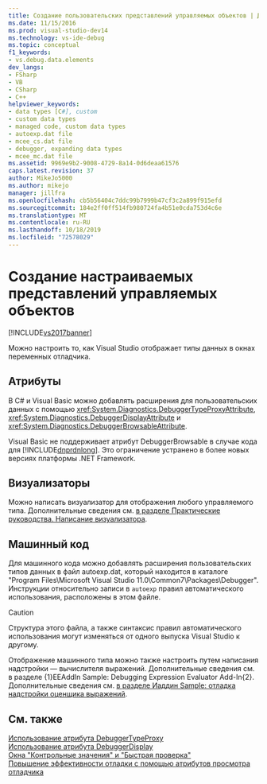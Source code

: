 ```yaml
---
title: Создание пользовательских представлений управляемых объектов | Документация Майкрософт
ms.date: 11/15/2016
ms.prod: visual-studio-dev14
ms.technology: vs-ide-debug
ms.topic: conceptual
f1_keywords:
- vs.debug.data.elements
dev_langs:
- FSharp
- VB
- CSharp
- C++
helpviewer_keywords:
- data types [C#], custom
- custom data types
- managed code, custom data types
- autoexp.dat file
- mcee_cs.dat file
- debugger, expanding data types
- mcee_mc.dat file
ms.assetid: 9969e9b2-9008-4729-8a14-0d6deaa61576
caps.latest.revision: 37
author: MikeJo5000
ms.author: mikejo
manager: jillfra
ms.openlocfilehash: cb5b56404c7ddc99b7999b47cf3c2a899f915efd
ms.sourcegitcommit: 184e2ff0ff514fb980724fa4b51e0cda753d4c6e
ms.translationtype: MT
ms.contentlocale: ru-RU
ms.lasthandoff: 10/18/2019
ms.locfileid: "72578029"
---
```

# <a name="create-custom-views-of-managed-objects"></a>Создание настраиваемых представлений управляемых объектов
[!INCLUDE[vs2017banner](../includes/vs2017banner.md)]

Можно настроить то, как Visual Studio отображает типы данных в окнах переменных отладчика.  
  
## <a name="attributes"></a>Атрибуты  
 В C# и Visual Basic можно добавлять расширения для пользовательских данных с помощью <xref:System.Diagnostics.DebuggerTypeProxyAttribute>, <xref:System.Diagnostics.DebuggerDisplayAttribute> и <xref:System.Diagnostics.DebuggerBrowsableAttribute>.  
  
 Visual Basic не поддерживает атрибут DebuggerBrowsable в случае кода для [!INCLUDE[dnprdnlong](../includes/dnprdnlong-md.md)]. Это ограничение устранено в более новых версиях платформы .NET Framework.  
  
## <a name="visualizers"></a>Визуализаторы  
 Можно написать визуализатор для отображения любого управляемого типа. Дополнительные сведения см. [в разделе Практические руководства. Написание визуализатора](../debugger/how-to-write-a-visualizer.md).  
  
## <a name="native-code"></a>Машинный код  
 Для машинного кода можно добавлять расширения пользовательских типов данных в файл autoexp.dat, который находится в каталоге "Program Files\Microsoft Visual Studio 11.0\Common7\Packages\Debugger". Инструкции относительно записи в `autoexp` правил автоматического использования, расположены в этом файле.  
  
> [!CAUTION]
> Структура этого файла, а также синтаксис правил автоматического использования могут изменяться от одного выпуска Visual Studio к другому.  
  
 Отображение машинного типа можно также настроить путем написания надстройки — вычислителя выражений. Дополнительные сведения см. в разделе {1}EEAddIn Sample: Debugging Expression Evaluator Add-In{2}. Дополнительные сведения см. [в разделе Иаддин Sample: отладка надстройки оценщика выражений](https://msdn.microsoft.com/d4f6b068-c812-45bc-9ec0-7e0363c4bb9e).  
  
## <a name="see-also"></a>См. также  
 [Использование атрибута DebuggerTypeProxy](../debugger/using-debuggertypeproxy-attribute.md)   
 [Использование атрибута DebuggerDisplay](../debugger/using-the-debuggerdisplay-attribute.md)   
 [Окна "Контрольные значения" и "Быстрая проверка"](../debugger/watch-and-quickwatch-windows.md)   
 [Повышение эффективности отладки с помощью атрибутов просмотра отладчика](https://msdn.microsoft.com/library/72bb7aa9-459b-42c4-9163-9312fab4c410)
